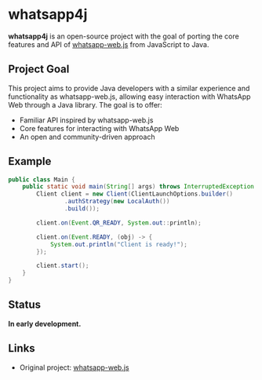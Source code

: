 # whatsapp4j

**whatsapp4j** is an open-source project with the goal of porting the core features and API of [whatsapp-web.js](https://github.com/pedroslopez/whatsapp-web.js/) from JavaScript to Java.

## Project Goal

This project aims to provide Java developers with a similar experience and functionality as whatsapp-web.js, allowing easy interaction with WhatsApp Web through a Java library. The goal is to offer:

- Familiar API inspired by whatsapp-web.js
- Core features for interacting with WhatsApp Web
- An open and community-driven approach

## Example

```java
public class Main {
    public static void main(String[] args) throws InterruptedException {
        Client client = new Client(ClientLaunchOptions.builder()
                .authStrategy(new LocalAuth())
                .build());

        client.on(Event.QR_READY, System.out::println);

        client.on(Event.READY, (obj) -> {
            System.out.println("Client is ready!");
        });

        client.start();
    }
}
```

## Status

**In early development.**

## Links

- Original project: [whatsapp-web.js](https://github.com/pedroslopez/whatsapp-web.js/)
